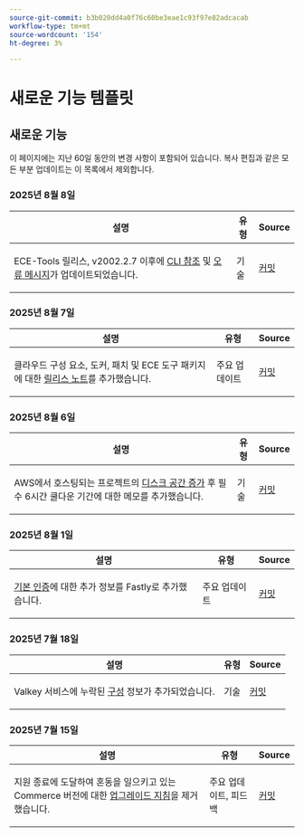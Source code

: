 ```yaml
---
source-git-commit: b3b020dd4a0f76c60be3eae1c93f97e82adcacab
workflow-type: tm+mt
source-wordcount: '154'
ht-degree: 3%

---
```

# 새로운 기능 템플릿

## 새로운 기능

이 페이지에는 지난 60일 동안의 변경 사항이 포함되어 있습니다. 복사 편집과 같은 모든 부분 업데이트는 이 목록에서 제외합니다.

### 2025년 8월 8일

<table style="table-layout:auto;">
  <thead>
    <tr>
      <th>설명</th>
      <th>유형</th>
      <th>Source</th>
    </tr>
  </thead>
  <tbody>
    <tr>
      <td><p>ECE-Tools 릴리스, v2002.2.7 이후에 <a href="https://experienceleague.adobe.com/en/docs/commerce-on-cloud/user-guide/dev-tools/ece-tools/ece-tools-cli-reference">CLI 참조</a> 및 <a href="https://experienceleague.adobe.com/en/docs/commerce-on-cloud/user-guide/dev-tools/ece-tools/error-reference">오류 메시지</a>가 업데이트되었습니다.</p>
</td>
      <td>
        기술
      </td>
      <td><a href="https://github.com/AdobeDocs/commerce-operations.en/commit/8cf7b01cbd9fe32a89d83db5b4eac7638b834c49">커밋</a></td>
    </tr>
  </tbody>
</table>

### 2025년 8월 7일

<table style="table-layout:auto;">
  <thead>
    <tr>
      <th>설명</th>
      <th>유형</th>
      <th>Source</th>
    </tr>
  </thead>
  <tbody>
    <tr>
      <td><p>클라우드 구성 요소, 도커, 패치 및 ECE 도구 패키지에 대한 <a href="https://experienceleague.adobe.com/en/docs/commerce-on-cloud/user-guide/release-notes/cloud-tools-suite">릴리스 노트</a>를 추가했습니다.</p>
</td>
      <td>
        주요 업데이트
      </td>
      <td><a href="https://github.com/AdobeDocs/commerce-operations.en/commit/7aecdc89a2f4e0103cfe46ed1c2dc7b93566baf5">커밋</a></td>
    </tr>
  </tbody>
</table>

### 2025년 8월 6일

<table style="table-layout:auto;">
  <thead>
    <tr>
      <th>설명</th>
      <th>유형</th>
      <th>Source</th>
    </tr>
  </thead>
  <tbody>
    <tr>
      <td><p>AWS에서 호스팅되는 프로젝트의 <a href="https://experienceleague.adobe.com/en/docs/commerce-on-cloud/user-guide/develop/storage/manage-disk-space">디스크 공간 증가</a> 후 필수 6시간 쿨다운 기간에 대한 메모를 추가했습니다.</p>
</td>
      <td>
        기술
      </td>
      <td><a href="https://github.com/AdobeDocs/commerce-operations.en/commit/a04d056377da4fec9a54503d959f90ebf605de41">커밋</a></td>
    </tr>
  </tbody>
</table>

### 2025년 8월 1일

<table style="table-layout:auto;">
  <thead>
    <tr>
      <th>설명</th>
      <th>유형</th>
      <th>Source</th>
    </tr>
  </thead>
  <tbody>
    <tr>
      <td><p><a href="https://experienceleague.adobe.com/en/docs/commerce-on-cloud/user-guide/cdn/setup-fastly/fastly-custom-cache-configuration">기본 인증</a>에 대한 추가 정보를 Fastly로 추가했습니다.</p>
</td>
      <td>
        주요 업데이트
      </td>
      <td><a href="https://github.com/AdobeDocs/commerce-operations.en/commit/6d949fbbab631e633ba27641a48829d74856fcaa">커밋</a></td>
    </tr>
  </tbody>
</table>

### 2025년 7월 18일

<table style="table-layout:auto;">
  <thead>
    <tr>
      <th>설명</th>
      <th>유형</th>
      <th>Source</th>
    </tr>
  </thead>
  <tbody>
    <tr>
      <td><p>Valkey 서비스에 누락된 <a href="https://experienceleague.adobe.com/en/docs/commerce-on-cloud/user-guide/configure/service/valkey">구성</a> 정보가 추가되었습니다.</p>
</td>
      <td>
        기술
      </td>
      <td><a href="https://github.com/AdobeDocs/commerce-operations.en/commit/add0d4f3bd91b66fd1bd8f5306ff206076121871">커밋</a></td>
    </tr>
  </tbody>
</table>

### 2025년 7월 15일

<table style="table-layout:auto;">
  <thead>
    <tr>
      <th>설명</th>
      <th>유형</th>
      <th>Source</th>
    </tr>
  </thead>
  <tbody>
    <tr>
      <td><p>지원 종료에 도달하여 혼동을 일으키고 있는 Commerce 버전에 대한 <a href="https://experienceleague.adobe.com/en/docs/commerce-on-cloud/user-guide/develop/upgrade/commerce-version">업그레이드 지침</a>을 제거했습니다.</p>
</td>
      <td>
        주요 업데이트, 피드백
      </td>
      <td><a href="https://github.com/AdobeDocs/commerce-operations.en/commit/7c0fcf520cd76f25d51f3a644a60132ac6028959">커밋</a></td>
    </tr>
  </tbody>
</table>
